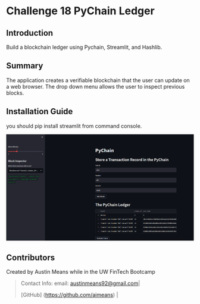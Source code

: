 # Challenge 18 PyChain Ledger

## Introduction
Build a blockchain ledger using Pychain, Streamlit, and Hashlib.

## Summary
The application creates a verifiable blockchain that the user can update on a web browser.  The drop down menu allows the user to inspect previous blocks. 


## Installation Guide
you should pip install streamlit from command console.

![App](images/pychain.png)


## Contributors

Created by Austin Means while in the UW FinTech Bootcamp
> Contact Info:
> email: austinmeans92@gmail.com|
> 
> [GitHub] (https://github.com/aimeans) |